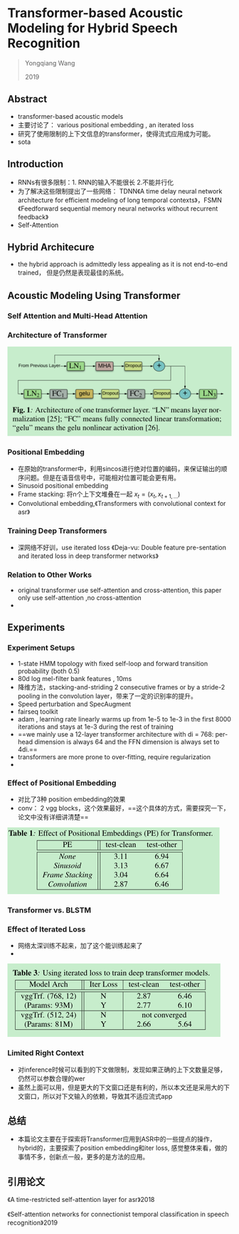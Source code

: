 # Transformer-based Acoustic Modeling for Hybrid Speech Recognition

> Yongqiang Wang
>
> 2019

## Abstract

* transformer-based acoustic models
* 主要讨论了： various positional embedding , an iterated loss
* 研究了使用限制的上下文信息的transformer，使得流式应用成为可能。
* sota

## Introduction

* RNNs有很多限制：1.  RNN的输入不能很长  2.不能并行化
* 为了解决这些限制提出了一些网络： TDNN《A time delay neural network
  architecture for efficient modeling of long temporal contexts》，FSMN《Feedforward sequential
  memory neural networks without recurrent feedback》
* Self-Attention

## Hybrid Architecure

* the hybrid approach is admittedly less appealing as it is not end-to-end trained， 但是仍然是表现最佳的系统。

## Acoustic Modeling Using Transformer

### Self Attention and Multi-Head Attention

### Architecture of Transformer

![image-20210607172154844](..\images\image-20210607172154844.png)

### Positional Embedding

* 在原始的transformer中，利用sincos进行绝对位置的编码，来保证输出的顺序问题。但是在语音信号中，可能相对位置可能会更有用。
* Sinusoid positional embedding
* Frame stacking: 将n个上下文堆叠在一起 $x_t = (x_t,x_{t+1,...})$
* Convolutional embedding,《Transformers with convolutional context for asr》

### Training Deep Transformers

* 深网络不好训，use iterated loss 《Deja-vu: Double feature pre-sentation and iterated loss in deep transformer networks》

### Relation to Other Works

* original transformer use  self-attention and cross-attention, this paper only use self-attention ,no cross-attention
* 

## Experiments

### Experiment Setups

* 1-state HMM  topology with fixed self-loop and forward transition probability (both 0.5)
* 80d log mel-filter bank features , 10ms
* 降维方法，stacking-and-striding 2 consecutive frames or by a stride-2 pooling in the convolution layer，带来了一定的识别率的提升。
* Speed perturbation and SpecAugment
* fairseq toolkit
* adam ,  learning rate linearly warms up from 1e-5 to 1e-3 in the first 8000 iterations and stays at 1e-3 during the rest of training
* ==we mainly use a 12-layer transformer architecture with di = 768: per-head dimension is always 64 and the FFN dimension is always set to 4di.==
* transformers are more prone to over-fitting, require regularization
* 

### Effect of Positional Embedding

* 对比了3种 position embedding的效果
* conv： 2 vgg blocks，这个效果最好，==这个具体的方式，需要探究一下，论文中没有详细讲清楚==

![image-20210607193050018](..\images\image-20210607193050018.png)

### Transformer vs. BLSTM

### Effect of Iterated Loss

* 网络太深训练不起来，加了这个能训练起来了
* 

![image-20210607195721882](..\images\image-20210607195721882.png)

### Limited Right Context

* 对inference时候可以看到的下文做限制，发现如果正确的上下文数量足够，仍然可以参数合理的wer
* 虽然上面可以用，但是更大的下文窗口还是有利的，所以本文还是采用大的下文窗口，所以对下文输入的依赖，导致其不适应流式app

## 总结

* 本篇论文主要在于探索将Transformer应用到ASR中的一些提点的操作，hybrid的，主要探索了position embedding和iter loss, 感觉整体来看，做的事情不多，创新点一般，更多的是方法的应用。

## 引用论文

《A time-restricted self-attention layer for asr》2018

《Self-attention networks for connectionist temporal classification in speech recognition》2019

